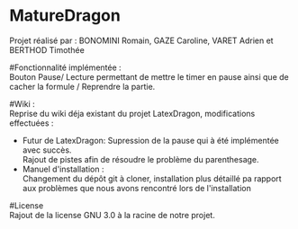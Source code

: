# MatureDragon
Projet réalisé par : BONOMINI Romain, GAZE Caroline, VARET Adrien et BERTHOD Timothée

#Fonctionnalité implémentée :  
Bouton Pause/ Lecture permettant de mettre le timer en pause ainsi que de cacher la formule / Reprendre la partie.

#Wiki :  
Reprise du wiki déja existant du projet LatexDragon, modifications effectuées :  
  - Futur de LatexDragon: 
      Supression de la pause qui à été implémentée avec succès.  
      Rajout de pistes afin de résoudre le problème du parenthesage.
  - Manuel d'installation :  
      Changement du dépôt git à cloner, installation plus détaillé pa rapport aux problèmes que nous avons rencontré lors de l'installation
      
      
      
#License  
Rajout de la license GNU 3.0 à la racine de notre projet.
      
